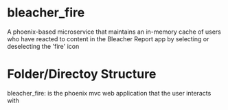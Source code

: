 # bleacher_fire
A phoenix-based microservice that maintains an in-memory cache of users who have reacted to content in the Bleacher Report app by selecting or deselecting the 'fire' icon

# Folder/Directoy Structure
bleacher_fire: 
    is the phoenix mvc web application that the user interacts with



